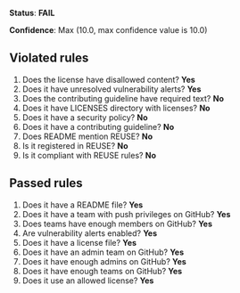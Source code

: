 **Status**: **FAIL**

**Confidence**: Max (10.0, max confidence value is 10.0)

## Violated rules

1.  Does the license have disallowed content? **Yes**
1.  Does it have unresolved vulnerability alerts? **Yes**
1.  Does the contributing guideline have required text? **No**
1.  Does it have LICENSES directory with licenses? **No**
1.  Does it have a security policy? **No**
1.  Does it have a contributing guideline? **No**
1.  Does README mention REUSE? **No**
1.  Is it registered in REUSE? **No**
1.  Is it compliant with REUSE rules? **No**


## Passed rules

1.  Does it have a README file? **Yes**
1.  Does it have a team with push privileges on GitHub? **Yes**
1.  Does teams have enough members on GitHub? **Yes**
1.  Are vulnerability alerts enabled? **Yes**
1.  Does it have a license file? **Yes**
1.  Does it have an admin team on GitHub? **Yes**
1.  Does it have enough admins on GitHub? **Yes**
1.  Does it have enough teams on GitHub? **Yes**
1.  Does it use an allowed license? **Yes**



